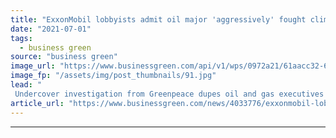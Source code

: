 ```yaml
---
title: "ExxonMobil lobbyists admit oil major 'aggressively' fought climate science in Greenpeace sting"
date: "2021-07-01"
tags: 
  - business green
source: "business green"
image_url: "https://www.businessgreen.com/api/v1/wps/0972a21/61aacc32-65cd-4d8e-8646-6ef8678fe188/9/exxon-350x250-185x114.jpg"
image_fp: "/assets/img/post_thumbnails/91.jpg"
lead: "
 Undercover investigation from Greenpeace dupes oil and gas executives into detailing firm’s efforts to sabotage tougher US climate legislation ..."
article_url: "https://www.businessgreen.com/news/4033776/exxonmobil-lobbyists-admit-oil-major-aggressively-fought-climate-science-greenpeace-sting"
---
```


---
